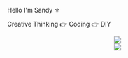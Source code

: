 Hello I'm Sandy :fleur_de_lis:

Creative Thinking :point_right: Coding :point_right: DIY

<p align="center">
  <a href="https://skillicons.dev">
    <img src="https://skillicons.dev/icons?i=html,css,php,vue,mysql,mongodb,wordpressdocker,git,bash" /><br />
    <img src="https://skillicons.dev/icons?i=ps,ableton," />
  </a>
</p>
